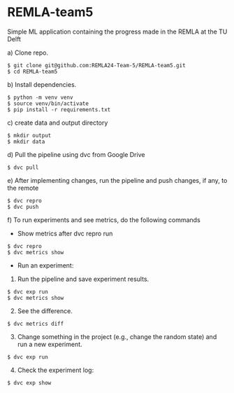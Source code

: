 # REMLA-team5
Simple ML application containing the progress made in the REMLA at the TU Delft

a) Clone repo.

```
$ git clone git@github.com:REMLA24-Team-5/REMLA-team5.git
$ cd REMLA-team5
```

b) Install dependencies.

```
$ python -m venv venv
$ source venv/bin/activate
$ pip install -r requirements.txt
```

c) create data and output directory

```
$ mkdir output
$ mkdir data
```

d) Pull the pipeline using dvc from Google Drive

```
$ dvc pull
```

e) After implementing changes, run the pipeline and push changes, if any, to the remote

```
$ dvc repro
$ dvc push
```

f) To run experiments and see metrics, do the following commands

* Show metrics after dvc repro run
```
$ dvc repro
$ dvc metrics show
```
* Run an experiment:
1. Run the pipeline and save experiment results.
 ```
$ dvc exp run
$ dvc metrics show
```
2. See the difference.
 ```
$ dvc metrics diff
```
3. Change something in the project (e.g., change the random state) and run a new experiment.
 ```
$ dvc exp run
```
4. Check the experiment log:
```
$ dvc exp show
```